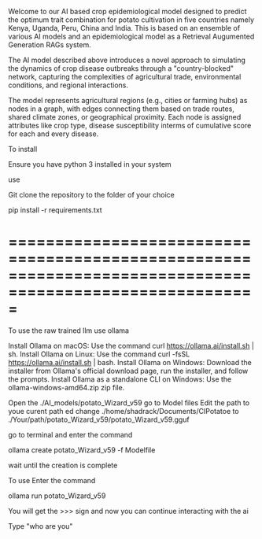 Welcome to our AI based crop epidemiological model designed to predict the optimum trait combination 
for potato cultivation in five countries namely Kenya, Uganda, Peru, China and India. This is based on an ensemble of various AI 
models and an epidemiological model as a Retrieval Augumented Generation RAGs system.

The AI model described above introduces a novel approach to simulating the dynamics of crop disease outbreaks 
through a "country-blocked" network, capturing the complexities of agricultural trade, environmental conditions, 
and regional interactions.

The model represents agricultural regions (e.g., cities or farming hubs) as nodes in a graph, with edges connecting 
them based on trade routes, shared climate zones, or geographical proximity. Each node is assigned attributes 
like crop type, disease susceptibility interms of cumulative score for each and every disease.

To install 

Ensure you have python 3 installed in your system

use

Git clone the repository to the folder of your choice

pip install -r requirements.txt

=========================================================================================================
=========================================================================================================
To use the raw trained llm use ollama

Install Ollama on macOS: Use the command curl https://ollama.ai/install.sh | sh. 
Install Ollama on Linux: Use the command curl -fsSL https://ollama.ai/install.sh | bash. 
Install Ollama on Windows: Download the installer from Ollama's official download page, run the installer, and follow the prompts. 
Install Ollama as a standalone CLI on Windows: Use the ollama-windows-amd64.zip zip file. 

Open the  ./AI_models/potato_Wizard_v59
go to Model files 
Edit the path to youe curent path  ed change ./home/shadrack/Documents/CIPotatoe
to ./Your/path/potato_Wizard_v59/potato_Wizard_v59.gguf

go to terminal and enter the command 

ollama create potato_Wizard_v59 -f Modelfile

wait until the creation is complete

To use 
Enter the command 

ollama run potato_Wizard_v59

You will get the >>> sign 
and now you can continue interacting with the ai

Type "who are you"


 